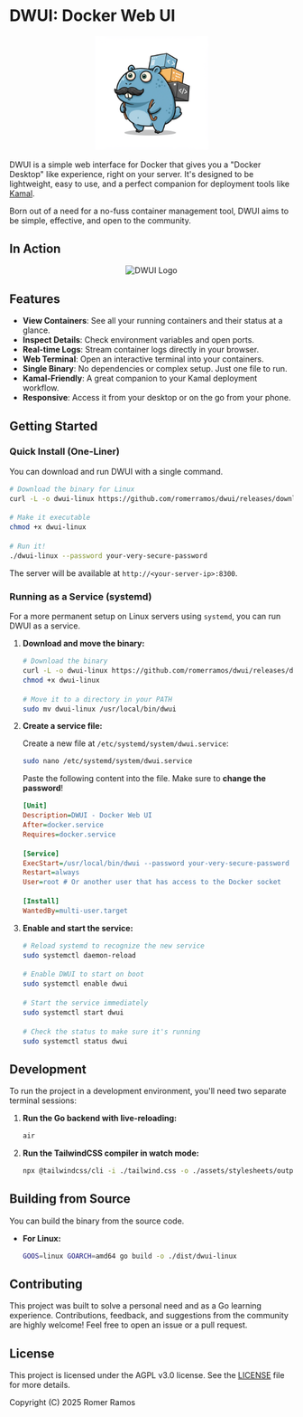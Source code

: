 # DWUI: Docker Web UI

<p align="center">
  <img src="assets/images/dwui.png" alt="DWUI Logo" width="40%">
</p>

DWUI is a simple web interface for Docker that gives you a "Docker Desktop" like experience, right on your server. It's designed to be lightweight, easy to use, and a perfect companion for deployment tools like [Kamal](https://kamal-deploy.org/).

Born out of a need for a no-fuss container management tool, DWUI aims to be simple, effective, and open to the community.

## In Action

<p align="center">
  <img src="assets/images/dwui.gif" alt="DWUI Logo">
</p>

## Features

- **View Containers**: See all your running containers and their status at a glance.
- **Inspect Details**: Check environment variables and open ports.
- **Real-time Logs**: Stream container logs directly in your browser.
- **Web Terminal**: Open an interactive terminal into your containers.
- **Single Binary**: No dependencies or complex setup. Just one file to run.
- **Kamal-Friendly**: A great companion to your Kamal deployment workflow.
- **Responsive**: Access it from your desktop or on the go from your phone.

## Getting Started

### Quick Install (One-Liner)

You can download and run DWUI with a single command.

```bash
# Download the binary for Linux
curl -L -o dwui-linux https://github.com/romerramos/dwui/releases/download/v0.0.1/dwui-linux

# Make it executable
chmod +x dwui-linux

# Run it!
./dwui-linux --password your-very-secure-password
```

The server will be available at `http://<your-server-ip>:8300`.

### Running as a Service (systemd)

For a more permanent setup on Linux servers using `systemd`, you can run DWUI as a service.

1.  **Download and move the binary:**

    ```bash
    # Download the binary
    curl -L -o dwui-linux https://github.com/romerramos/dwui/releases/download/v0.0.1/dwui-linux
    chmod +x dwui-linux

    # Move it to a directory in your PATH
    sudo mv dwui-linux /usr/local/bin/dwui
    ```

2.  **Create a service file:**

    Create a new file at `/etc/systemd/system/dwui.service`:

    ```bash
    sudo nano /etc/systemd/system/dwui.service
    ```

    Paste the following content into the file. Make sure to **change the password**!

    ```ini
    [Unit]
    Description=DWUI - Docker Web UI
    After=docker.service
    Requires=docker.service

    [Service]
    ExecStart=/usr/local/bin/dwui --password your-very-secure-password
    Restart=always
    User=root # Or another user that has access to the Docker socket

    [Install]
    WantedBy=multi-user.target
    ```

3.  **Enable and start the service:**

    ```bash
    # Reload systemd to recognize the new service
    sudo systemctl daemon-reload

    # Enable DWUI to start on boot
    sudo systemctl enable dwui

    # Start the service immediately
    sudo systemctl start dwui

    # Check the status to make sure it's running
    sudo systemctl status dwui
    ```

## Development

To run the project in a development environment, you'll need two separate terminal sessions:

1.  **Run the Go backend with live-reloading:**

    ```bash
    air
    ```

2.  **Run the TailwindCSS compiler in watch mode:**
    ```bash
    npx @tailwindcss/cli -i ./tailwind.css -o ./assets/stylesheets/output.css --watch
    ```

## Building from Source

You can build the binary from the source code.

- **For Linux:**
  ```bash
  GOOS=linux GOARCH=amd64 go build -o ./dist/dwui-linux
  ```

## Contributing

This project was built to solve a personal need and as a Go learning experience. Contributions, feedback, and suggestions from the community are highly welcome! Feel free to open an issue or a pull request.

## License

This project is licensed under the AGPL v3.0 license. See the [LICENSE](LICENSE) file for more details.

Copyright (C) 2025 Romer Ramos
